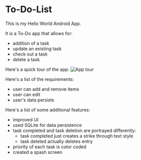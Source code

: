 # To-Do-List

This is my Hello World Android App. 

It is a To-Do app that allows for:
- addition of a task
- update an existing task
- check out a task
- delete a task

Here's a quick tour of the app: 
<img src='http://imgur.com/sQBXJbQ' title='App tour' width='' alt='App tour' />

Here's a list of the requirements:
- user can add and remove items
- user can edit
- user's data persists

Here's a list of some additional features:
- improved UI
- used SQLite for data persistence
- task completed and task deletion are portrayed differently:
    - task completed just creates a strike through text style
    - task deleted actually deletes entry
- priority of each task is color coded
- created a spash screen

